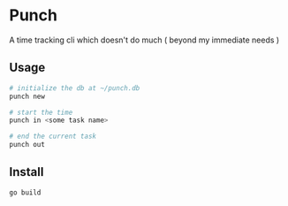 # Punch

A time tracking cli which doesn't do much
( beyond my immediate needs )

## Usage

```bash
# initialize the db at ~/punch.db
punch new

# start the time
punch in <some task name>

# end the current task
punch out

```


## Install

```
go build
```
